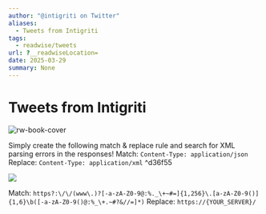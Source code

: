 ```yaml
---
author: "@intigriti on Twitter"
aliases:
  - Tweets from Intigriti
tags:
  - readwise/tweets
url: ?__readwiseLocation=
date: 2025-03-29
summary: None
---
```

# Tweets from Intigriti

![rw-book-cover](https://pbs.twimg.com/profile_images/1836418823156641792/D22DHqZo.jpg)

Simply create the following match & replace rule and search for XML parsing errors in the responses!
 Match: `Content-Type: application/json`
 Replace: `Content-Type: application/xml` ^d36f55
 
 ![](https://pbs.twimg.com/media/GeG48ePWkAAKUOG.jpg) [](https://twitter.com/intigriti/status/1864975076166144198)

Match: `https?:\/\/(www\.)?[-a-zA-Z0-9@:%._\+~#=]{1,256}\.[a-zA-Z0-9()]{1,6}\b([-a-zA-Z0-9()@:%_\+.~#?&//=]*)`
Replace: `https://{YOUR_SERVER}/` 

[](https://twitter.com/intigriti/status/1864975078770856229)

